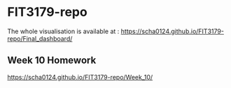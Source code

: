 # FIT3179-repo

The whole visualisation is available at : https://scha0124.github.io/FIT3179-repo/Final_dashboard/

## Week 10 Homework 
https://scha0124.github.io/FIT3179-repo/Week_10/
